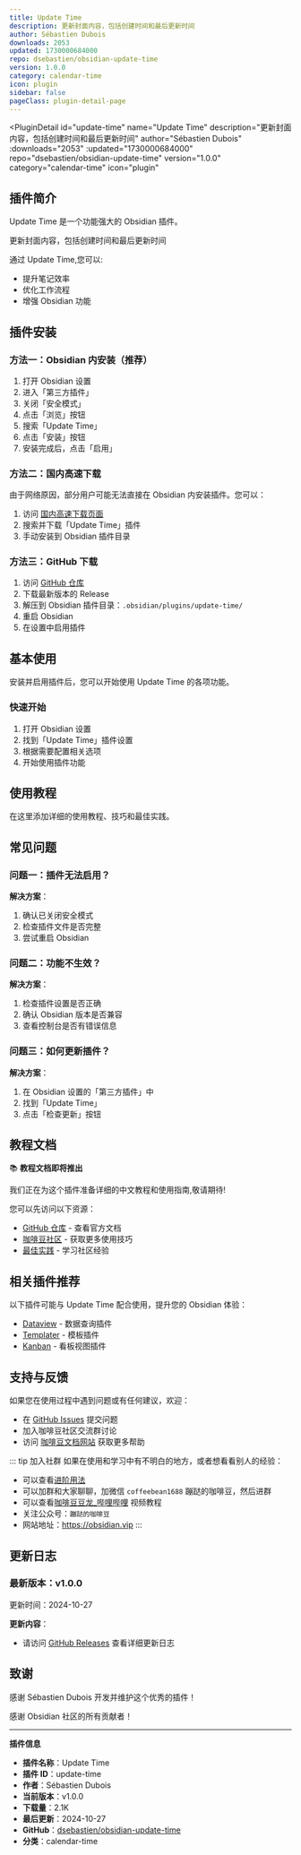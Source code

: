 ```yaml
---
title: Update Time
description: 更新封面内容，包括创建时间和最后更新时间
author: Sébastien Dubois
downloads: 2053
updated: 1730000684000
repo: dsebastien/obsidian-update-time
version: 1.0.0
category: calendar-time
icon: plugin
sidebar: false
pageClass: plugin-detail-page
---
```


<PluginDetail
  id="update-time"
  name="Update Time"
  description="更新封面内容，包括创建时间和最后更新时间"
  author="Sébastien Dubois"
  :downloads="2053"
  :updated="1730000684000"
  repo="dsebastien/obsidian-update-time"
  version="1.0.0"
  category="calendar-time"
  icon="plugin"
>

<!-- AUTO_GENERATED_START -->
## 插件简介

Update Time 是一个功能强大的 Obsidian 插件。

更新封面内容，包括创建时间和最后更新时间

通过 Update Time,您可以:

- 提升笔记效率
- 优化工作流程
- 增强 Obsidian 功能

<!-- AUTO_GENERATED_END -->

<!-- AUTO_GENERATED_START -->
## 插件安装

### 方法一：Obsidian 内安装（推荐）

1. 打开 Obsidian 设置
2. 进入「第三方插件」
3. 关闭「安全模式」
4. 点击「浏览」按钮
5. 搜索「Update Time」
6. 点击「安装」按钮
7. 安装完成后，点击「启用」

### 方法二：国内高速下载

由于网络原因，部分用户可能无法直接在 Obsidian 内安装插件。您可以：

1. 访问 [国内高速下载页面](/zh/documentation/obsidian-plugins-download.html)
2. 搜索并下载「Update Time」插件
3. 手动安装到 Obsidian 插件目录

### 方法三：GitHub 下载

1. 访问 [GitHub 仓库](https://github.com/dsebastien/obsidian-update-time)
2. 下载最新版本的 Release
3. 解压到 Obsidian 插件目录：`.obsidian/plugins/update-time/`
4. 重启 Obsidian
5. 在设置中启用插件

## 基本使用

安装并启用插件后，您可以开始使用 Update Time 的各项功能。

### 快速开始

1. 打开 Obsidian 设置
2. 找到「Update Time」插件设置
3. 根据需要配置相关选项
4. 开始使用插件功能

<!-- AUTO_GENERATED_END -->

<!-- CUSTOM_CONTENT_START:tutorial -->
## 使用教程

在这里添加详细的使用教程、技巧和最佳实践。

<!-- CUSTOM_CONTENT_END:tutorial -->

<!-- SHARED_CONTENT_START -->
## 常见问题

### 问题一：插件无法启用？

**解决方案**：
1. 确认已关闭安全模式
2. 检查插件文件是否完整
3. 尝试重启 Obsidian

### 问题二：功能不生效？

**解决方案**：
1. 检查插件设置是否正确
2. 确认 Obsidian 版本是否兼容
3. 查看控制台是否有错误信息

### 问题三：如何更新插件？

**解决方案**：
1. 在 Obsidian 设置的「第三方插件」中
2. 找到「Update Time」
3. 点击「检查更新」按钮

## 教程文档

📚 **教程文档即将推出**

我们正在为这个插件准备详细的中文教程和使用指南,敬请期待!

您可以先访问以下资源：
- [GitHub 仓库](https://github.com/dsebastien/obsidian-update-time) - 查看官方文档
- [咖啡豆社区](/zh/bases/) - 获取更多使用技巧
- [最佳实践](/zh/best-practices/) - 学习社区经验

## 相关插件推荐

以下插件可能与 Update Time 配合使用，提升您的 Obsidian 体验：

- [Dataview](/zh/plugins/dataview.html) - 数据查询插件
- [Templater](/zh/plugins/templater-obsidian.html) - 模板插件
- [Kanban](/zh/plugins/obsidian-kanban.html) - 看板视图插件

## 支持与反馈

如果您在使用过程中遇到问题或有任何建议，欢迎：

- 在 [GitHub Issues](https://github.com/dsebastien/obsidian-update-time/issues) 提交问题
- 加入咖啡豆社区交流群讨论
- 访问 [咖啡豆文档网站](https://obsidian.vip) 获取更多帮助

::: tip 加入社群
如果在使用和学习中有不明白的地方，或者想看看别人的经验：
- 可以查看[进阶用法](/zh/advanced)
- 可以加群和大家聊聊，加微信 `coffeebean1688` 蹦跶的咖啡豆，然后进群
- 可以查看[咖啡豆豆龙_哔哩哔哩](https://space.bilibili.com/618777356) 视频教程
- 关注公众号：`蹦跶的咖啡豆`
- 网站地址：https://obsidian.vip
:::
<!-- SHARED_CONTENT_END -->

<!-- AUTO_GENERATED_START -->
## 更新日志

### 最新版本：v1.0.0

更新时间：2024-10-27

**更新内容**：
- 请访问 [GitHub Releases](https://github.com/dsebastien/obsidian-update-time/releases) 查看详细更新日志

## 致谢

感谢 Sébastien Dubois 开发并维护这个优秀的插件！

感谢 Obsidian 社区的所有贡献者！

---

**插件信息**
- **插件名称**：Update Time
- **插件 ID**：update-time
- **作者**：Sébastien Dubois
- **当前版本**：v1.0.0
- **下载量**：2.1K
- **最后更新**：2024-10-27
- **GitHub**：[dsebastien/obsidian-update-time](https://github.com/dsebastien/obsidian-update-time)
- **分类**：calendar-time
<!-- AUTO_GENERATED_END -->

</PluginDetail>

